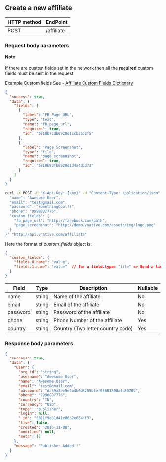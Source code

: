 ## **Create a new affiliate**

| **HTTP method** | **EndPoint** |
| --- | --- |
| POST | /affiliate |

### **Request body parameters**

#### Note
If there are custom fields set in the network then all the **required** custom fields must be sent in the request

Example Custom fields
See - [Affiliate Custom Fields Dictionary](/dict/custom-fields/README.md)
```json
{
  "success": true,
  "data": {
    "fields": [
      {
        "label": "FB Page URL",
        "type": "text",
        "name": "fb_page_url",
        "required": true,
        "id": "5918b7cdb6920d1ccb35b2f5"
      },
      {
        "label": "Page Screenshot",
        "type": "file",
        "name": "page_screenshot",
        "required": true,
        "id": "5918b93fb6920d1d4a4dcd73"
      }
    ]
  }
}
```

```bash
curl -X POST -H "X-Api-Key: {key}" -H "Content-Type: application/json" -H "Cache-Control: no-cache" -H "Postman-Token: cc5d7610-80aa-8f1b-983d-fc5712fcfb53" -d '{
  "name": "Awesome User",
  "email": "test@gmail.com",
  "password": "somethingCool!!",
  "phone": "9998887776",
  "custom_fields": {
    "fb_page_url": "http://facebook.com/path",
    "page_screenshot": "http://demo.vnative.com/assets/img/logo.png"  
  }
}' "http://api.vnative.com/affiliate"
```

Here the format of *custom_fields* object is:
```json
{
  "custom_fields": {
    "fields.0.name": "value",
    "fields.1.name": "value"  // for a field.type: "file" => Send a link to the corresponding IMAGE/PDF file
  }
}
```

| Field | Type | Description | Nullable |
| --- | --- | --- | --- |
| name | string | Name of the affiliate | No |
| email | string | Email of the affiliate | No |
| password | string | Password of the affiliate | No |
| phone | string | Phone Number of the affiliate | Yes |
| country | string | Country \(Two letter country code\) | Yes |

### **Response body parameters**

```json
{
  "success": true,
  "data": {
    "user": {
      "org_id": "string",
      "username": "Awesome User",
      "name": "Awesome User",
      "email": "test@gmail.com",
      "password": "da39a3ee5e6b4b0d3255bfef95601890afd80709",
      "phone": "9998887776",
      "country": "IN",
      "currency": "USD",
      "type": "publisher",
      "login": null,
      "_id": "5821f9e81d41c86b2e664df3",
      "live": false,
      "created": "2016-11-08",
      "modified": null,
      "meta": []
    },
    "message": "Publisher Added!!"
  }
}
```

